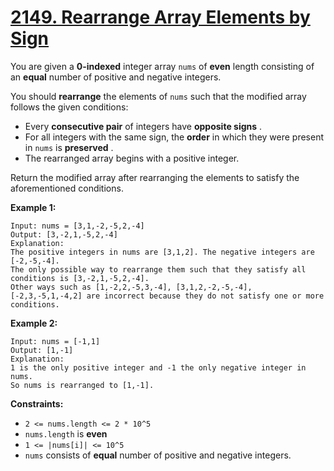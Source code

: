 # [2149. Rearrange Array Elements by Sign](https://leetcode.com/problems/rearrange-array-elements-by-sign/description/?envType=daily-question&envId=2024-02-14)

You are given a **0-indexed**  integer array `nums` of **even**  length consisting of an **equal**  number of positive and negative integers.

You should **rearrange**  the elements of `nums` such that the modified array follows the given conditions:

- Every **consecutive pair**  of integers have **opposite signs** .
- For all integers with the same sign, the **order**  in which they were present in `nums` is **preserved** .
- The rearranged array begins with a positive integer.

Return the modified array after rearranging the elements to satisfy the aforementioned conditions.

**Example 1:** 

```
Input: nums = [3,1,-2,-5,2,-4]
Output: [3,-2,1,-5,2,-4]
Explanation:
The positive integers in nums are [3,1,2]. The negative integers are [-2,-5,-4].
The only possible way to rearrange them such that they satisfy all conditions is [3,-2,1,-5,2,-4].
Other ways such as [1,-2,2,-5,3,-4], [3,1,2,-2,-5,-4], [-2,3,-5,1,-4,2] are incorrect because they do not satisfy one or more conditions.  
```

**Example 2:** 

```
Input: nums = [-1,1]
Output: [1,-1]
Explanation:
1 is the only positive integer and -1 the only negative integer in nums.
So nums is rearranged to [1,-1].
```

**Constraints:** 

- `2 <= nums.length <= 2 * 10^5`
- `nums.length` is **even** 
- `1 <= |nums[i]| <= 10^5`
- `nums` consists of **equal**  number of positive and negative integers.